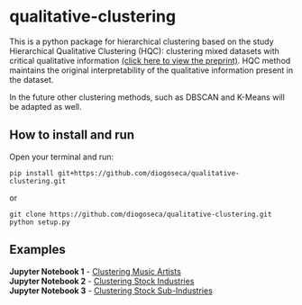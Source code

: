 # qualitative-clustering

This is a python package for hierarchical clustering based on the study Hierarchical Qualitative Clustering (HQC): clustering mixed datasets with critical qualitative information [(click here to view the preprint)](https://arxiv.org/abs/2006.16701). HQC method maintains the original interpretability of the qualitative information present in the dataset.

In the future other clustering methods, such as DBSCAN and K-Means will be adapted as well.

## How to install and run

Open your terminal and run:

    pip install git+https://github.com/diogoseca/qualitative-clustering.git

or 

    git clone https://github.com/diogoseca/qualitative-clustering.git
    python setup.py

## Examples

**Jupyter Notebook 1** - [Clustering Music Artists](https://github.com/diogoseca/qualitative-clustering/blob/master/notebooks/1.%20Clustering%20Music%20Artists.ipynb)  
**Jupyter Notebook 2** - [Clustering Stock Industries](https://github.com/diogoseca/qualitative-clustering/blob/master/notebooks/2.%20Clustering%20Company%20Industries.ipynb)  
**Jupyter Notebook 3** - [Clustering Stock Sub-Industries](https://github.com/diogoseca/qualitative-clustering/blob/master/notebooks/3.%20Clustering%20Company%20Sub-Industries.ipynb)  
